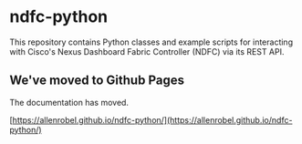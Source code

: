 # ndfc-python

This repository contains Python classes and example scripts for interacting
with Cisco's Nexus Dashboard Fabric Controller (NDFC) via its REST API.

## We've moved to Github Pages

The documentation has moved.

[https://allenrobel.github.io/ndfc-python/](https://allenrobel.github.io/ndfc-python/)

